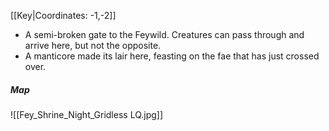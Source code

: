 [[Key|Coordinates: -1,-2]]

- A semi-broken gate to the Feywild. Creatures can pass through and arrive here, but not the opposite.
- A manticore made its lair here, feasting on the fae that has just crossed over.

##### Map
![[Fey_Shrine_Night_Gridless LQ.jpg]]

